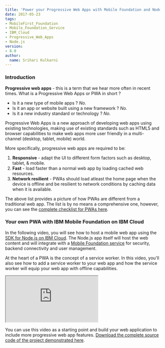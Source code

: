 ```yaml
---
title: 'Power your Progressive Web Apps with Mobile Foundation and Node.js Runtime on IBM Cloud'
date: 2017-05-23
tags:
- MobileFirst_Foundation
- Mobile_Foundation_Service
- IBM_Cloud
- Progressive_Web_Apps
- Node.js
version:
- 8.0
author:
  name: Srihari Kulkarni
---
```


### Introduction

**Progressive web apps** - this is a term that we hear more often in recent times. What is a Progressive Web Apps or PWA in short ?

* Is it a new type of mobile apps ? *No.*
* Is it an app or website built using a new framework ? *No.*
* Is it a new industry standard or technology ? *No.*

Progressive Web Apps is a new approach of developing web apps using existing technologies, making use of existing standards such as HTML5 and browser capabilities to make web apps more user friendly in a multi-channel (desktop, tablet, mobile) world.

More specifically, progressive web apps are required to be:

1. **Responsive** - adapt the UI to different form factors such as desktop, tablet, & mobile.
2. **Fast** - load faster than a normal web app by loading cached web resources.
3. **Network resilient** - PWAs should load atleast the home page when the device is offline and be resilient to network conditions by caching data when it is available.

The above list provides a picture of how PWAs are different from a traditional web app. The list is by no means a comprehensive one, however, you can see the [complete checklist for PWAs here](https://developers.google.com/web/progressive-web-apps/checklist).

### Your own PWA with IBM Mobile Foundation on IBM Cloud

In the following video, you will see how to host a mobile web app using the [SDK for Node.js on IBM Cloud](https://cloud.ibm.com/catalog/starters/cloud-foundry?runtime=sdk-for-nodejs). The Node.js app itself will host the web content and will integrate with a [Mobile Foundation service](https://cloud.ibm.com/catalog/services/mobile-foundation) for security, backend connectivity and user management.

At the heart of a PWA is the concept of a service worker. In this video, you'll also see how to add a service worker to your web app and how the service worker will equip your web app with offline capabilities.

<div class="sizer">
  <div class="embed-responsive embed-responsive-16by9">
    <iframe src="https://www.youtube.com/embed/OUNp2RF9cvQ"></iframe>
  </div>
</div>

You can use this video as a starting point and build your web application to include more progressive web app features. [Download the complete source code of the project demonstrated here](https://ibm.box.com/v/PWAwithMFP).
